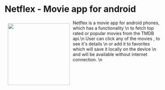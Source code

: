 # Netflex - Movie app for android

<img src="https://github.com/andguladzeshio/Netflex/blob/develop/app/src/main/res/mipmap-xxxhdpi/logo.png?raw=true" alt="" align="left"
width="200" hspace="10" vspace="10">
Netflex is a movie app for android phones, which has a functionality \n
to fetch top rated or popular movies from the TMDB api.\n
User can click any of the movies , to see it's details \n
or add it to favorites which will save it locally on the device \n
and will be available without internet connection. \n
